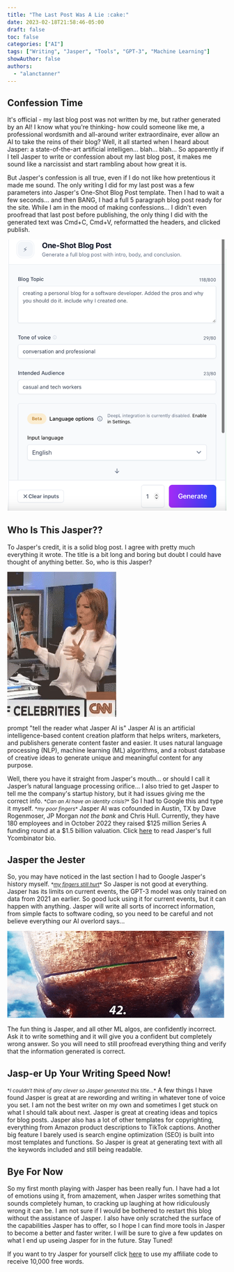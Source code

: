 ```yaml
---
title: "The Last Post Was A Lie :cake:"
date: 2023-02-18T21:58:46-05:00
draft: false
toc: false
categories: ["AI"]
tags: ["Writing", "Jasper", "Tools", "GPT-3", "Machine Learning"]
showAuthor: false
authors:
  - "alanctanner"
---
```


## Confession Time
It's official - my last blog post was not written by me, but rather generated by an AI! I know what you're thinking- how could someone like me, a professional wordsmith and all-around writer extraordinaire, ever allow an AI to take the reins of their blog? Well, it all started when I heard about Jasper: a state-of-the-art artificial intelligen... blah... blah... So apparently if I tell Jasper to write or confession about my last blog post, it makes me sound like a narcissist and start rambling about how great it is. 

But Jasper's confession is all true, even if I do not like how pretentious it made me sound. The only writing I did for my last post was a few parameters into Jasper's One-Shot Blog Post template. Then I had to wait a few seconds... and then BANG, I had a full 5 paragraph blog post ready for the site. While I am in the mood of making confessions... I didn't even proofread that last post before publishing, the only thing I did with the generated text was Cmd+C, Cmd+V, reformatted the headers, and clicked publish. 

![One Shot Blog Config](img/OneShotBlog.png "This is all I needed to config to write my last blog post")

## Who Is This Jasper??
To Jasper's credit, it is a solid blog post. I agree with pretty much everything it wrote. The title is a bit long and boring but doubt I could have thought of anything better. So, who is this Jasper?

![Who Is This Jasper Meme](img/whoisthisjasper.gif "Well who is this?")

prompt "tell the reader what Jasper AI is"
Jasper AI is an artificial intelligence-based content creation platform that helps writers, marketers, and publishers generate content faster and easier. It uses natural language processing (NLP), machine learning (ML) algorithms, and a robust database of creative ideas to generate unique and meaningful content for any purpose. 

Well, there you have it straight from Jasper's mouth... or should I call it Jasper’s natural language processing orifice... I also tried to get Jasper to tell me the company's startup history, but it had issues giving me the correct info. <small>\**Can an AI have an identity crisis?*\*</small> So I had to Google this and type it myself. <small>\**my poor fingers*\*</small> Jasper AI was cofounded in Austin, TX by  Dave Rogenmoser, JP Morgan *not the bank* and Chris Hull. Currently, they have 180 employees and in October 2022 they raised $125 million Series A funding round at a $1.5 billion valuation. Click [here](https://www.ycombinator.com/companies/jasper-aihttps://www.ycombinator.com/companies/jasper-ai) to read Jasper's full Ycombinator bio. 

## Jasper the Jester
So, you may have noticed in the last section I had to Google Jasper's history myself. <small>\**[my fingers still hurt](https://youtu.be/SrIf0oYTtaI)*\*</small> So Jasper is not good at everything. Jasper has its limits on current events, the GPT-3 model was only trained on data from 2021 an earlier. So good luck using it for current events, but it can happen with anything. Jasper will write all sorts of incorrect information, from simple facts to software coding, so you need to be careful and not believe everything our AI overlord says...

![The Answer to everything](img/42.gif "The only answer AI needs to give.")

The fun thing is Jasper, and all other ML algos, are confidently incorrect. Ask it to write something and it will give you a confident but completely wrong answer. So you will need to still proofread everything thing and verify that the information generated is correct.

## Jasp-er Up Your Writing Speed Now! 
<small>\**I couldn’t think of any clever so Jasper generated this title...*\*</small>     A few things I have found Jasper is great at are rewording and writing in whatever tone of voice you set. I am not the best writer on my own and sometimes I get stuck on what I should talk about next. Jasper is great at creating ideas and topics for blog posts. Jasper also has a lot of other templates for copyrighting, everything from Amazon product descriptions to TikTok captions. Another big feature I barely used is search engine optimization (SEO) is built into most templates and functions. So Jasper is great at generating text with all the keywords included and still being readable.

## Bye For Now
So my first month playing with Jasper has been really fun. I have had a lot of emotions using it, from amazement, when Jasper writes something that sounds completely human, to cracking up laughing at how ridiculously wrong it can be. I am not sure if I would be bothered to restart this blog without the assistance of Jasper. I also have only scratched the surface of the capabilities Jasper has to offer, so I hope I can find more tools in Jasper to become a better and faster writer. I will be sure to give a few updates on what I end up useing Jasper for in the future. Stay Tuned!

If you want to try Jasper for yourself click [here](https://jasper.ai?utm_source=partner&fpr=alan51) to use my affiliate code to receive 10,000 free words.